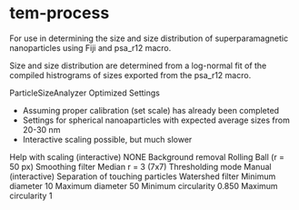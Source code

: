 # tem-process

For use in determining the size and size distribution of superparamagnetic nanoparticles using Fiji and psa_r12 macro.

Size and size distribution are determined from a log-normal fit of the compiled histrograms of sizes exported from the psa_r12 macro.

ParticleSizeAnalyzer Optimized Settings
- Assuming proper calibration (set scale) has already been completed
- Settings for spherical nanoaparticles with expected average sizes from 20-30 nm
- Interactive scaling possible, but much slower

Help with scaling (interactive)     NONE
Background removal                  Rolling Ball (r = 50 px)
Smoothing filter                    Median r = 3 (7x7)
Thresholding mode                   Manual (interactive)
Separation of touching particles    Watershed filter
Minimum diameter                    10
Maximum diameter                    50
Minimum circularity                 0.850
Maximum circularity                 1
